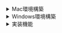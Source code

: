 <details>

<summary>Mac環境構築</summary>

# Mac 環境構築

## Google Chrome

Google Chrome がインストールされていないと、[flutter doctor -v]が終了しないため、インストールする

## Git

### install

brew install git

### Terminal を開き、version を確認

git --version

### Git 初期設定

git config --global user.name "Namae Myoji"
git config --global user.email "_username_@example.com"

## SourceTree

### install

公式サイトからダウンロード、インストール

### Git Credential Manager

[Git Credential Manager]を install しないと、push するのに token が必要になる
[Git for Windows]の場合、[Git]の install 時に一緒に install される

```
brew install --cask git-credential-manager
```

## Flutter SDK

### install

[/Users/_username_/dev/flutter]となる様に保存

### PATH に追加

```
vi ~/.zshrc
export PATH=${HOME}/dev/flutter/bin:${PATH}
source ~/.zshrc
```

### Flutter が利用可能になったことを確認

Terminal を開き、以下のコマンドを実行

```
flutter --version
flutter doctor -v
```

**10 分程度、何も表示されずに処理に時間が掛かる可能性あり**

## Visual Studio Code

### install

すべてデフォルトでインストール

### Extensions

以下を検索して[install]を押下

- Flutter

# Visual Studio Code 動作確認手順

## Flutter

[fasse_front]プロジェクトを[Git Clone]
[fasse_front]プロジェクトを[Visual Studio Code]で開く
[Ctrl + @]を押下して[Terminal]を開く
以下のコマンドを実行する

```
flutter clean
flutter pub get
flutter build web
flutter run -d chrome
```

Chrome で Flutter アプリが動作することを確認

</details>

<details>

<summary>Windows環境構築</summary>

# Windows 環境構築

## Google Chrome

Google Chrome がインストールされていないと、[flutter doctor -v]が終了しないため、インストールする

## Git For Windows

### install

[Override the default branch name for new repositories]を選択 > [main]に変更
[Checkout as-is, commit as-is]を選択
他は default で[Next] > [Finish]を押下

### コマンドプロンプトを開き、version を確認

git --version

### Git 初期設定

git config --global user.name "Namae Myoji"
git config --global user.email "_username_@example.com"

## TortoiseGit

### install

すべてデフォルトでインストール

## Flutter SDK

### install

[C:\Users\'_username_'\dev\flutter\]となる様に保存

### システム環境変数に以下を追加

PATH=%PATH%;"C:\Users\'_username_'\dev\flutter\bin"

### Flutter が利用可能になっていることを確認

コマンドプロンプトを開き、以下のコマンドを実行

```
flutter --version
flutter doctor -v
```

**10 分程度、何も表示されずに処理に時間が掛かる可能性あり**

## Visual Studio Code

### install

すべてデフォルトでインストール

### Visual Studio Code Settings

[File] > [Preferences] > [Settings]を押下 > 右上の[Open Settings(JSON)]を押下
以下の設定を追加

```
{
    // "http.proxy": "http://_domain_:8080",
    // "https.proxy": "http://_domain_:8080",
    // "http.proxyStrictSSL": false
}
```

### Extensions

以下を検索して[install]を押下

- Flutter

# Visual Studio Code 動作確認手順

## Flutter

[fasse_front]プロジェクトを[Git Clone]
[fasse_front]プロジェクトを[Visual Studio Code]で開く
[Ctrl + @]を押下して[Terminal]を開く
以下のコマンドを実行する

```
flutter clean
flutter pub get
flutter build web
flutter run -d chrome
```

Chrome で Flutter アプリが動作することを確認

</details>

<details>

<summary>実装機能</summary>

# システム構成

- Database: MySQL
- Back-End: SpringBoot
- Front-End: Flutter

# 実装機能

- データ抽出、表示
- データ登録
- 画像登録
- ファイルアップロード、データ登録
- ファイルダウンロード
- PDF 出力
- ログイン
- ログアウト
- ログ出力
- オンデマンドバッチ

# テスト自動化

- SpringBoot のテスト自動化
- Flutter のテスト自動化

# 教育目標

- SpringBoot で MySQL からデータを抽出し、JSON データを返却できること
- SpringBoot で JSON データを MySQL に登録できること
- Flutter で WebAPI の GET メソッドをコールし、返却された JSON データを表示できること
- Flutter で WebAPI の POST メソッドをコールし、JSON データを送信できること

</details>
